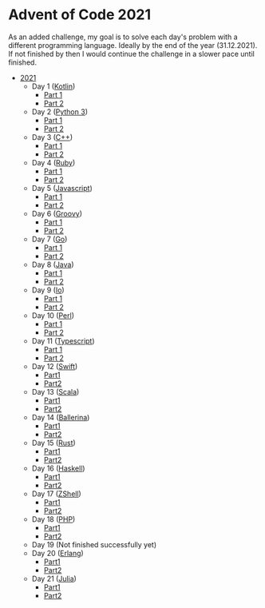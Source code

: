 # Advent of Code 2021

As an added challenge, my goal is to solve each day's problem with a different programming language. 
Ideally by the end of the year (31.12.2021). If not finished by then I would continue the challenge in a slower pace until finished.



* [2021](https://adventofcode.com/2021)
    * Day 1 ([Kotlin](https://kotlinlang.org/))
        * [Part 1](./2021/src/Day01_SonarSweep_Part1.kt)
        * [Part 2](./2021/src/Day01_SonarSweep_Part2.kt)
    * Day 2 ([Python 3](https://www.python.org/))
        * [Part 1](./2021/src/Day02_Dive_Part1.py)
        * [Part 2](./2021/src/Day02_Dive_Part2.py)
    * Day 3 ([C++](https://www.cplusplus.com/))
        * [Part 1](./2021/src/Day03_BinaryDiagnostic_Part1.cpp)
        * [Part 2](./2021/src/Day03_BinaryDiagnostic_Part2.cpp)
    * Day 4 ([Ruby](https://www.ruby-lang.org/))
        * [Part 1](./2021/src/Day04_GiantSquid_Part1.rb)
        * [Part 2](./2021/src/Day04_GiantSquid_Part2.rb)
    * Day 5 ([Javascript](https://developer.mozilla.org/en-US/docs/Web/JavaScript))
        * [Part 1](./2021/src/Day05_HydrothermalVenture_Part01.js)
        * [Part 2](./2021/src/Day05_HydrothermalVenture_Part02.js)
    * Day 6 ([Groovy](https://groovy-lang.org/))
        * [Part 1](./2021/src/Day06_Lanternfish_Part1.groovy)
        * [Part 2](./2021/src/Day06_Lanternfish_Part2.groovy)
    * Day 7 ([Go](https://go.dev/))
        * [Part 1](./2021/src/Day07_TheTreacheryOfWhales_Part1.go)
        * [Part 2](./2021/src/Day07_TheTreacheryOfWhales_Part2.go)
    * Day 8 ([Java](https://www.java.com/))
        * [Part 1](./2021/src/Day08_SevenSegmentSearch_Part1.java)
        * [Part 2](./2021/src/Day08_SevenSegmentSearch_Part2.java)
    * Day 9 ([Io](https://iolanguage.org/))
        * [Part 1](./2021/src/Day09_SmokeBasin_Part1.io)
        * [Part 2](./2021/src/Day09_SmokeBasin_Part2.io)
    * Day 10 ([Perl](https://www.perl.org/))
        * [Part 1](./2021/src/Day10_SyntaxScoring_Part1.pl)
        * [Part 2](./2021/src/Day10_SyntaxScoring_Part2.pl)
    * Day 11 ([Typescript](https://www.typescriptlang.org/))
        * [Part 1](./2021/src/Day11_DumboOctopus_Part1.ts)
        * [Part 2](./2021/src/Day11_DumboOctopus_Part2.ts)
    * Day 12 ([Swift](https://www.swift.org))
        * [Part1](./2021/src/Day12_PassagePathing_Part1.swift)
        * [Part2](./2021/src/Day12_PassagePathing_Part2.swift)
    * Day 13 ([Scala](https://www.scala-lang.org/))
        * [Part1](./2021/src/Day13_TransparentOrigami_Part1.scala)
        * [Part2](./2021/src/Day13_TransparentOrigami_Part2.scala)
    * Day 14 ([Ballerina](https://ballerina.io/))
        * [Part1](./2021/src/Day14_ExtendedPolymerization_Part1.bal)
        * [Part2](./2021/src/Day14_ExtendedPolymerization_Part2.bal)
    * Day 15 ([Rust](https://www.rust-lang.org/))
        * [Part1](./2021/src/Day15_Chiton_Part1.rs)
        * [Part2](./2021/src/Day15_Chiton_Part2.rs)
    * Day 16 ([Haskell](https://www.haskell.org/))
        * [Part1](./2021/src/Day16_PacketDecoder_Part1.hs)
        * [Part2](./2021/src/Day16_PacketDecoder_Part2.hs)
    * Day 17 ([ZShell](https://zsh.sourceforge.io/))
        * [Part1](./2021/src/Day17_TrickShot_Part1.zsh)
        * [Part2](./2021/src/Day17_TrickShot_Part2.zsh)
    * Day 18 ([PHP](https://www.php.net/))
        * [Part1](./2021/src/Day18_Snailfish_Part1.php)
        * [Part2](./2021/src/Day18_Snailfish_Part2.php)
    * Day 19 (Not finished successfully yet)
    * Day 20 ([Erlang](https://www.erlang.org/))
        * [Part1](./2021/src/day20_trenchmap_part1.erl)
        * [Part2](./2021/src/day20_trenchmap_part2.erl)
    * Day 21 ([Julia](https://julialang.org/))
        * [Part1](./2021/src/Day21_DiracDice_Part1.jl)
        * [Part2](./2021/src/Day21_DiracDice_Part2.jl)
